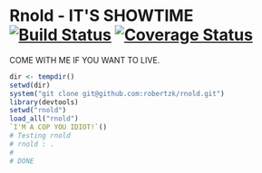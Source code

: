 Rnold - IT'S SHOWTIME [![Build Status](https://travis-ci.org/robertzk/rnold.svg?branch=master)](https://travis-ci.org/robertzk/rnold) [![Coverage Status](https://coveralls.io/repos/robertzk/rnold/badge.svg?branch=master)](https://coveralls.io/r/robertzk/rnold)
===========

COME WITH ME IF YOU WANT TO LIVE.

```r
dir <- tempdir()
setwd(dir)
system("git clone git@github.com:robertzk/rnold.git")
library(devtools)
setwd("rnold")
load_all("rnold")
`I'M A COP YOU IDIOT!`()
# Testing rnold
# rnold : .
# 
# DONE
```

